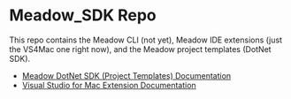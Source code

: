 # Meadow_SDK Repo

This repo contains the Meadow CLI (not yet), Meadow IDE extensions (just the VS4Mac one right now), and the Meadow project templates (DotNet SDK). 

* [Meadow DotNet SDK (Project Templates) Documentation](MeadowDotNetSdk_Readme.md)
* [Visual Studio for Mac Extension Documentation](VS4Mac_Extension_Readme.md)